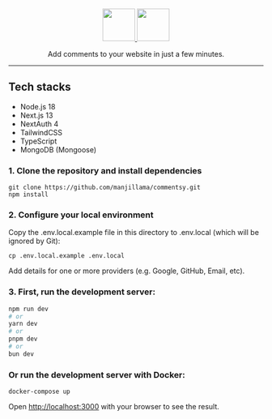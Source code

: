<p align="center">
   <br/>
   <a href="https://authjs.dev" target="_blank">
   <img height="64" src="https://raw.githubusercontent.com/manjillama/commentsy/dev/public/commentsy.svg" />
   </a>
   <a href="https://nextjs.org" target="_blank">
   <img height="64" src="https://raw.githubusercontent.com/manjillama/commentsy/dev/public/commentsy-text.svg" />
   </a>
   <p align="center">Add comments to your website in just a few minutes.
</p>

<hr/>

## Tech stacks

- Node.js 18
- Next.js 13
- NextAuth 4
- TailwindCSS
- TypeScript
- MongoDB (Mongoose)

### 1. Clone the repository and install dependencies

```
git clone https://github.com/manjillama/commentsy.git
npm install
```

### 2. Configure your local environment

Copy the .env.local.example file in this directory to .env.local (which will be ignored by Git):

```
cp .env.local.example .env.local
```

Add details for one or more providers (e.g. Google, GitHub, Email, etc).

### 3. First, run the development server:

```bash
npm run dev
# or
yarn dev
# or
pnpm dev
# or
bun dev
```

### Or run the development server with Docker:

```
docker-compose up
```

Open [http://localhost:3000](http://localhost:3000) with your browser to see the result.
